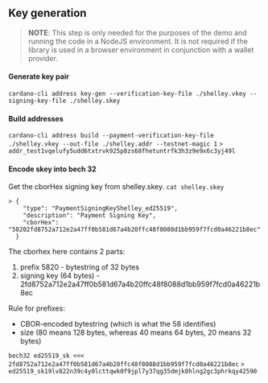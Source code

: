 ## Key generation

> **NOTE**: This step is only needed for the purposes of the demo and running the code in
a NodeJS environment. It is not required if the library is used in a browser
environment in conjunction with a wallet provider.

#### Generate key pair
`cardano-cli address key-gen --verification-key-file ./shelley.vkey --signing-key-file ./shelley.skey`
#### Build addresses
`cardano-cli address build --payment-verification-key-file ./shelley.vkey --out-file ./shelley.addr --testnet-magic 1`
`> addr_test1vqelufy5udd6txtrvk925p8zs68fhetuntrfk3h3z9e9x6c3yj49l`

#### Encode skey into bech 32
Get the cborHex signing key from shelley.skey.
`cat shelley.skey`
```
> {
    "type": "PaymentSigningKeyShelley_ed25519",
    "description": "Payment Signing Key",
    "cborHex": "58202fd8752a712e2a47ff0b581d67a4b20ffc48f8088d1bb959f7fcd0a46221b8ec"
  }
```

The cborhex here contains 2 parts:
1. prefix 5820 - bytestring of 32 bytes
2. signing key (64 bytes) - 2fd8752a712e2a47ff0b581d67a4b20ffc48f8088d1bb959f7fcd0a46221b8ec

Rule for prefixes:
  - CBOR-encoded bytestring (which is what the 58 identifies)
  - size (80 means 128 bytes, whereas 40 means 64 bytes, 20 means 32 bytes)

`bech32 ed25519_sk <<< 2fd8752a712e2a47ff0b581d67a4b20ffc48f8088d1bb959f7fcd0a46221b8ec`
`> ed25519_sk19lv822n39c4y0lcttqwk0f9jpl7y37qg35dmjk0hlng2gc3phrkqy42590`
